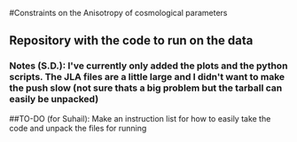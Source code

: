#Constraints on the Anisotropy of cosmological parameters
## Repository with the code to run on the data

### Notes (S.D.): I've currently only added the plots and the python scripts. The JLA files are a little large and I didn't want to make the push slow (not sure thats a big problem but the tarball can easily be unpacked)

##TO-DO (for Suhail): Make an instruction list for how to easily take the code and unpack the files for running


